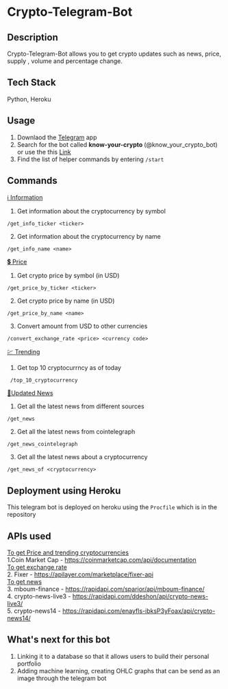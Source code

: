 # Crypto-Telegram-Bot
## Description
Crypto-Telegram-Bot allows you to get crypto updates such as news, price, supply , volume and percentage change. 

## Tech Stack
Python, Heroku 

## Usage
1. Downlaod the <a href = 'https://telegram.org/'>Telegram</a> app
2. Search for the bot called <strong> know-your-crypto </strong> (@know_your_crypto_bot) or use the this <a href = 'https://t.me/know_your_crypto_bot'>Link</a>
3. Find the list of helper commands by entering ```/start```

## Commands
<ins> ℹ️ Information </ins>
1. Get information about the cryptocurrency by symbol
```
/get_info_ticker <ticker>
```
2. Get information about the cryptocurrency by name
```
/get_info_name <name>
```
<ins> 💲 Price </ins>
1. Get crypto price by symbol (in USD)
```
/get_price_by_ticker <ticker>
```
2. Get crypto price by name (in USD)
```
/get_price_by_name <name>
```
3. Convert amount from USD to other currencies
```
/convert_exchange_rate <price> <currency code>
```
<ins> 💹 Trending </ins>
1. Get top 10 cryptocurrncy as of today
```
 /top_10_cryptocurrency
 ```
<ins> 📰Updated News </ins>
1. Get all the latest news from different sources
```
/get_news
```
2. Get all the latest news from cointelegraph 
```
/get_news_cointelegraph
```
3. Get all the latest news about a cryptocurrency
```
/get_news_of <cryptocurrency>
```
## Deployment using Heroku
This telegram bot is deployed on heroku using the ```Procfile``` which is in the repository 

## APIs used
<ins> To get Price and trending cryptocurrencies </ins><br/>
1.Coin Market Cap - https://coinmarketcap.com/api/documentation
<br/>
<ins> To get exchange rate </ins> <br/>
2. Fixer - https://apilayer.com/marketplace/fixer-api
<br/>
<ins> To get news </ins> <br/>
3. mboum-finance - https://rapidapi.com/sparior/api/mboum-finance/ <br/>
4. crypto-news-live3 - https://rapidapi.com/ddeshon/api/crypto-news-live3/ <br/>
5. crypto-news14 - https://rapidapi.com/enayfls-ibksP3yFoax/api/crypto-news14/ <br/>

## What's next for this bot
1. Linking it to a database so that it allows users to build their personal portfolio
2. Adding machine learning, creating OHLC graphs that can be send as an image through the telegram bot
